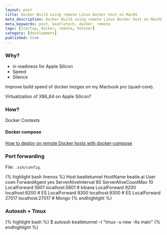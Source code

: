 ```yaml
---
layout: post
title: Docker Build using remote Linux Docker host on MacOS
meta_description: Docker Build using remote Linux Docker host on MacOS
meta_keywords: post, beatletech, docker, remote
tags: [startup, docker, remote, hetzner]
category: [development]
published: true
---
```


### Why?
- in readiness for Apple Silicon
- Speed
- Silence

Improve build speed of docker imzges on my Macbook pro (quad-core).

Virtualization of X86_64 on Apple Silicon?

### How?

Docker Contexts

#### Docker compose
[How to deploy on remote Docker hosts with docker-compose](https://www.docker.com/blog/how-to-deploy-on-remote-docker-hosts-with-docker-compose/)


### Port forwarding

File: `.ssh/config`.

{% highlight bash linenos %}
Host beatletunnel
  HostName beatle.ai
  User coen
  ForwardAgent yes
  ServerAliveInterval 60
  ServerAliveCountMax 10
  LocalForward 5601 localhost:5601 # kibana
  LocalForward 9200 localhost:9200 # ES
  LocalForward 9300 localhost:9300 # ES
  LocalForward 27017 localhost:27017 # Mongo
{% endhighlight %}

### Autossh + Tmux

{% highlight bash %}
$ autossh beatletunnel -t "tmux -u new -As main"
{% endhighlight %}
